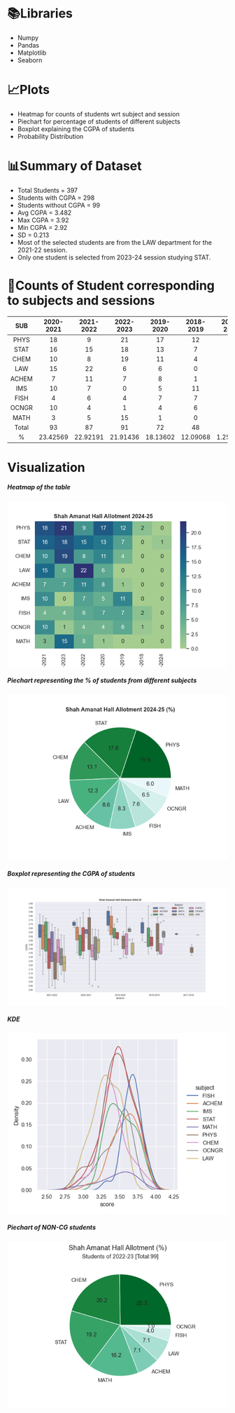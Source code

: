 # 📚Libraries
- Numpy
- Pandas
- Matplotlib
- Seaborn

# 📈Plots
- Heatmap for counts of students wrt subject and session
- Piechart for percentage of students of different subjects
- Boxplot explaining the CGPA of students
- Probability Distribution

# 📊Summary of Dataset
- Total Students = 397
- Students with CGPA = 298
- Students without CGPA = 99
- Avg CGPA = 3.482
- Max CGPA = 3.92
- Min CGPA = 2.92
- SD = 0.213
- Most of the selected students are from the LAW department for the 2021-22 session.
- Only one student is selected from 2023-24 session studying STAT.


# 🧮Counts of Student corresponding to subjects and sessions
|   SUB   | 2020-2021 | 2021-2022 | 2022-2023 | 2019-2020 | 2018-2019 | 2017-2018 | 2023-2024 | Total |    %    |
|:-------:|:---------:|:---------:|:---------:|:---------:|:---------:|:---------:|:---------:|:-----:|:-------:|
|  PHYS   |    18     |    9      |    21     |    17     |    12     |     2     |     0     |  79   | 19.89924|
|  STAT   |    16     |   15      |    18     |    13     |     7     |     0     |     1     |  70   | 17.63224|
|  CHEM   |    10     |    8      |    19     |    11     |     4     |     0     |     0     |  52   | 13.09824|
|  LAW    |    15     |   22      |    6      |     6     |     0     |     0     |     0     |  49   | 12.34257|
|  ACHEM  |     7     |   11      |    7      |     8     |     1     |     0     |     0     |  34   |  8.56423|
|  IMS    |    10     |    7      |    0      |     5     |    11     |     0     |     0     |  33   |  8.31234|
|  FISH   |     4     |    6      |    4      |     7     |     7     |     2     |     0     |  30   |  7.55667|
|  OCNGR  |    10     |    4      |    1      |     4     |     6     |     1     |     0     |  26   |  6.54913|
|  MATH   |     3     |    5      |   15      |     1     |     0     |     0     |     0     |  24   |  6.04374|
|  Total  |    93     |    87     |    91     |    72     |    48     |     5     |     1     | 397   |  100    |
|    %    | 23.42569  | 22.92191  | 21.91436  | 18.13602  | 12.09068  | 1.259446  | 0.251889  |   1   |  100    |

# Visualization
##### Heatmap of the table
![Heatmap](https://github.com/binarymaruf/samnt_allotment/blob/main/samnt_heatmap.png)

##### Piechart representing the % of students from different subjects
![Piechart](https://github.com/binarymaruf/samnt_allotment/blob/main/samnt_piechart.png)

##### Boxplot representing the CGPA of students
![Boxplot](https://github.com/binarymaruf/samnt_allotment/blob/main/samnt_boxplot.png)

##### KDE 
![KDE](https://github.com/binarymaruf/samnt_allotment/blob/main/samnt_kde.png)

##### Piechart of NON-CG students 
![Piechart](https://github.com/binarymaruf/samnt_allotment/blob/main/samnt_piechart_freshers.png)

